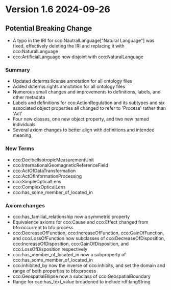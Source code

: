 # Version 1.6 2024-09-26

## Potential Breaking Change
- A typo in the IRI for cco:NautralLanguage["Natural Language"] was fixed, effectively deleting the IRI and replacing it with cco:NaturalLanguage
- cco:ArtificialLanguage now disjoint with cco:NaturalLanguage

### Summary
- Updated dcterms:license annotation for all ontology files
- Added dcterms:rights annotation for all ontology files
- Numerous small changes and improvements to definitions, labels, and other metadata
- Labels and definitions for cco:ActionRegulation and its subtypes and six associated object properties all changed to refer to 'Process' rather than 'Act'
- Four new classes, one new object property, and two new named individuals
- Several axiom changes to better align with definitions and intended meaning

### New Terms
- cco:DecibelIsotropicMeasurementUnit
- cco:InternationalGeomagneticReferenceField
- cco:ActOfDataTransformation
- cco:ActOfInformationProcessing
- cco:SimpleOpticalLens
- cco:ComplexOpticalLens
- cco:has_some_member_of_located_in

### Axiom changes
- cco:has_familial_relationship now a symmetric property
- Equivalence axioms for cco:Cause and cco:Effect changed from bfo:occurrent to bfo:process
- cco:DecreaseOfFunction, cco:IncreaseOfFunction, cco:GainOfFunction, and cco:LossOfFunction now subclasses of cco:DecreaseOfDisposition, cco:IncreaseOfDisposition, cco:GainOfDisposition, and cco:LossOfDisposition respectively
- cco:has_member_of_located_in now a subproperty of cco:has_some_member_of_located_in
- cco:inhibited_by now the inverse of cco:inhibits, and set the domain and range of both properties to bfo:process
- cco:GeospatialEllipse now a subclass of cco:GeospatialBoundary
- Range for cco:has_text_value broadened to include rdf:langString
